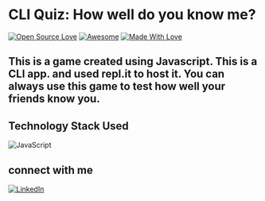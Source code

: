 # CLI Quiz: How well do you know me?
[![Open Source Love](https://badges.frapsoft.com/os/v2/open-source.svg?v=103)](https://github.com/Siddheshbhosale)
[![Awesome](https://cdn.rawgit.com/sindresorhus/awesome/d7305f38d29fed78fa85652e3a63e154dd8e8829/media/badge.svg)](https://github.com/Siddheshbhosale) [![Made With Love](https://img.shields.io/badge/Made%20With-Love-orange.svg)](https://github.com/Siddheshbhosale)

## This is a game created using Javascript. This is a CLI app. and used repl.it to host it. You can always use this game to test how well your friends know you.

## Technology Stack Used

![JavaScript](https://img.shields.io/badge/frontend-javascript-blue.svg?logo=javascript&style=flat-square) 

## connect with me
 [![LinkedIn](https://img.shields.io/static/v1.svg?label=connect&message=@Siddheshbhosale&color=grey&logo=linkedin&style=flat&logoColor=white&colorA=blue)](https://www.linkedin.com/in/siddheshbhosale/) 
